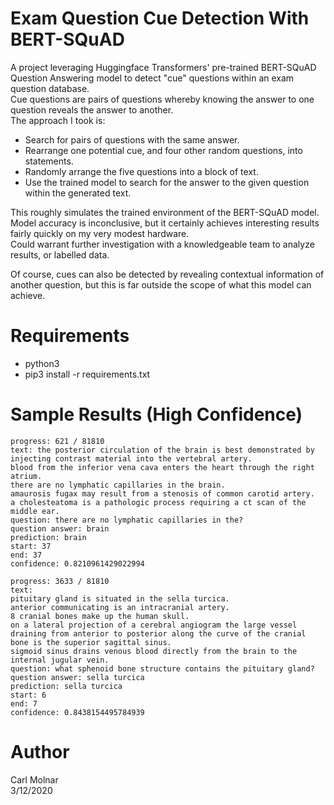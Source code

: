 # Exam Question Cue Detection With BERT-SQuAD
A project leveraging Huggingface Transformers' pre-trained BERT-SQuAD Question Answering model to detect "cue" questions within an exam question database.  
Cue questions are pairs of questions whereby knowing the answer to one question reveals the answer to another.  
The approach I took is:  
- Search for pairs of questions with the same answer.
- Rearrange one potential cue, and four other random questions, into statements.
- Randomly arrange the five questions into a block of text.
- Use the trained model to search for the answer to the given question within the generated text.

This roughly simulates the trained environment of the BERT-SQuAD model.  
Model accuracy is inconclusive, but it certainly achieves interesting results fairly quickly on my very modest hardware.  
Could warrant further investigation with a knowledgeable team to analyze results, or labelled data.  

Of course, cues can also be detected by revealing contextual information of another question, but this is far outside the scope of what this model can achieve.  

# Requirements
- python3
- pip3 install -r requirements.txt

# Sample Results (High Confidence)  
```
progress: 621 / 81810  
text: the posterior circulation of the brain is best demonstrated by injecting contrast material into the vertebral artery.  
blood from the inferior vena cava enters the heart through the right atrium.  
there are no lymphatic capillaries in the brain.  
amaurosis fugax may result from a stenosis of common carotid artery.  
a cholesteatoma is a pathologic process requiring a ct scan of the middle ear.  
question: there are no lymphatic capillaries in the?  
question answer: brain  
prediction: brain  
start: 37  
end: 37  
confidence: 0.8210961429022994  

progress: 3633 / 81810  
text:   
pituitary gland is situated in the sella turcica.   
anterior communicating is an intracranial artery.   
8 cranial bones make up the human skull.   
on a lateral projection of a cerebral angiogram the large vessel draining from anterior to posterior along the curve of the cranial bone is the superior sagittal sinus.   
sigmoid sinus drains venous blood directly from the brain to the internal jugular vein.  
question: what sphenoid bone structure contains the pituitary gland?  
question answer: sella turcica  
prediction: sella turcica  
start: 6  
end: 7  
confidence: 0.8438154495784939  
```  

# Author  
Carl Molnar  
3/12/2020